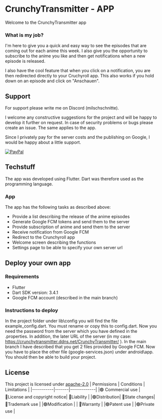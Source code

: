 # CrunchyTransmitter - APP

Welcome to the CrunchyTransmitter app


### What is my job?
I'm here to give you a quick and easy way to see the episodes that are coming out for each anime this week. I also give you the opportunity to subscribe to the anime you like and then get notifications when a new episode is released.

I also have the cool feature that when you click on a notification, you are then redirected directly to your Cruchyroll app. This also works if you hold down on an episode and click on "Anschauen".

## Support

For support please write me on Discord (milschschnitte).

I welcome any constructive suggestions for the project and will be happy to develop it further on request. In case of security problems or bugs please create an issue. The same applies to the app.

Since I privately pay for the server costs and the publishing on Google, I would be happy about a little support.

[![PayPal](https://upload.wikimedia.org/wikipedia/commons/thumb/b/b5/PayPal.svg/2560px-PayPal.svg.png)](https://www.paypal.com/paypalme/JoshuaSchlesiger?country.x=DE&locale.x=de_DE)


## Techstuff

The app was developed using Flutter. Dart was therefore used as the programming language.

### App

The app has the following tasks as described above:

* Provide a list describing the release of the anime episodes
* Generate Google FCM tokens and send them to the server
* Provide subscription of anime and send them to the server
* Receive notification from Google FCM
* Redirect to the Crunchyroll app
* Welcome screen describing the functions
* Settings page to be able to specify your own server url




## Deploy your own app

### Requirements

* Flutter 
* Dart SDK version: 3.4.1
* Google FCM account (described in the main branch)

### Instructions to deploy
In the project folder under lib\config you will find the file example_config.dart. You must rename or copy this to config.dart. Now you need the password from the server which you have defined in the .properties. In addition, the later URL of the server (in my case: https://crunchytransmitter.ddns.net/CrunchyTransmitter/ ). 
In the main branch I have described that you get 2 files provided by Google FCM. Now you have to place the other file (google-services.json) under android\app\. You should then be able to build your project.


## License

This project is licensed under [apache-2.0](https://choosealicense.com/licenses/apache-2.0/)
| Permissions      | Conditions | Limitations       |
|-----------|-------|-------------|
 |🟢 Commercial use | 🔵License and copyright notice|  🔴Liability |
 |🟢Distribution| 🔵State changes| 🔴Trademark use |
 |🟢Modification | | 🔴Warranty |
 |🟢Patent use | 
 |🟢Private use |


